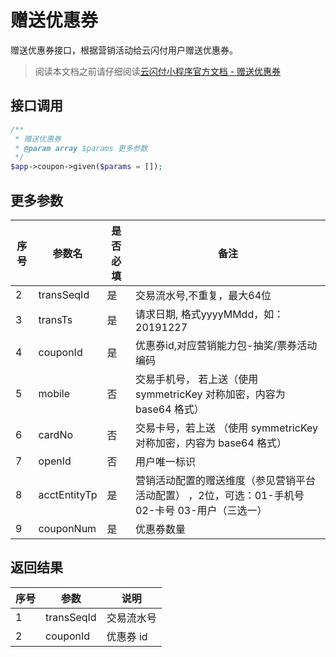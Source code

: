 # 赠送优惠券

赠送优惠券接口，根据营销活动给云闪付用户赠送优惠券。

> 阅读本文档之前请仔细阅读[云闪付小程序官方文档 - 赠送优惠券](https://opentools.95516.com/applet/#/docs/develop/api-backend?id=_02040808)

## 接口调用

```php
/**
 * 赠送优惠券
 * @param array $params 更多参数
 */
$app->coupon->given($params = []);
```

## 更多参数

| 序号 | 参数名       | 是否必填 | 备注                                                         |
| ---- | ------------ | -------- | ------------------------------------------------------------ |
| 2    | transSeqId   | 是       | 交易流水号,不重复，最大64位                                  |
| 3    | transTs      | 是       | 请求日期, 格式yyyyMMdd，如：20191227                         |
| 4    | couponId     | 是       | 优惠券id,对应营销能力包-抽奖/票券活动编码                    |
| 5    | mobile       | 否       | 交易手机号， 若上送（使用 symmetricKey 对称加密，内容为 base64 格式） |
| 6    | cardNo       | 否       | 交易卡号，若上送 （使用 symmetricKey 对称加密，内容为 base64 格式） |
| 7    | openId       | 否       | 用户唯一标识                                                 |
| 8    | acctEntityTp | 是       | 营销活动配置的赠送维度（参见营销平台活动配置） ，2位，可选：01-手机号 02-卡号 03-用户（三选一） |
| 9    | couponNum    | 是       | 优惠券数量                                                   |

## 返回结果

| 序号 | 参数       | 说明       |
| ---- | ---------- | ---------- |
| 1    | transSeqId | 交易流水号 |
| 2    | couponId   | 优惠券 id  |
